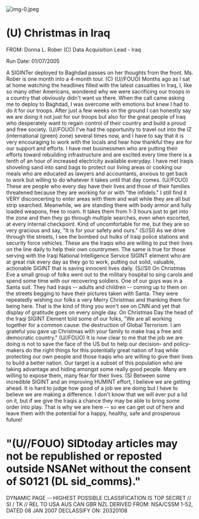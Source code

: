 ![img-0.jpeg](img-0.jpeg)

# (U) Christmas in Iraq 

FROM: Donna L. Rober
(C) Data Acquisition Lead - Iraq

Run Date: 01/07/2005

A SIGINTer deployed to Baghdad passes on her thoughts from the front. Ms. Rober is one month into a 4-month tour. (C)
(U//FOUO) Months ago as I sat at home watching the headlines filled with the latest casualties in Iraq, I, like so many other Americans, wondered why we were sacrificing our troops in a country that obviously didn't want us there. When the call came asking me to deploy to Baghdad, I was overcome with emotions but knew I had to do it for our troops. After just a few weeks on the ground I can honestly say we are doing it not just for our troops but also for the great people of Iraq who desperately want to regain control of their country and build a proud and free society.
(U//FOUO) I've had the opportunity to travel out into the IZ (international (green) zone) several times now, and I have to say that it is very encouraging to work with the locals and hear how thankful they are for our support and efforts. I have met businessmen who are putting their efforts toward rebuilding infrastructure and are excited every time there is a tenth of an hour of increased electricity available everyday. I have met Iraqis shoveling sand into sand bags to protect our living areas or cooking our meals who are educated as lawyers and accountants, anxious to get back to work but willing to do whatever it takes until that day comes.
(U//FOUO) These are people who every day have their lives and those of their families threatened because they are working for or with "the infidels." I still find it VERY disconcerting to enter areas with them and wait while they are all but strip searched. Meanwhile, we are standing there with body armor and fully loaded weapons, free to roam. It takes them from 1-3 hours just to get into the zone and then they go through multiple searches, even when escorted, at every internal checkpoint. Kind of uncomfortable for me, but they are so very gracious and say, "It is for your safety and ours."
(S//SI) As we drive through the streets, I see the bombed out hulks of Iraqi police stations and security force vehicles. These are the Iraqis who are willing to put their lives on the line daily to help their own countrymen. The same is true for those serving with the Iraqi National Intelligence Service SIGINT element who are at great risk every day as they go to work, putting out solid, valuable, actionable SIGINT that is saving innocent lives daily.
(S//SI) On Christmas Eve a small group of folks went out to the military hospital to sing carols and spend some time with our recovering soldiers. One of our guys was in a Santa suit. They had Iraqis -- adults and children -- coming up to them on the streets begging to have their pictures taken with Santa. They were repeatedly wishing our folks a very Merry Christmas and thanking them for being here. That is the kind of thing you won't see on CNN and yet that display of gratitude goes on every single day. On Christmas Day the head of the Iraqi SIGINT Element told some of our folks, "We are all working together for a common cause: the destruction of Global Terrorism. I am grateful you gave up Christmas with your family to make Iraq a free and democratic country."
(U//FOUO) It is now clear to me that the job we are doing is not to save the face of the US but to help our decision- and policy-makers do the right things for this potentially great nation of Iraq while protecting our own people and those Iraqis who are willing to give their lives to build a better nation. Our target is a subset of this population who are taking advantage and hiding amongst some really good people. Many are willing to expose them, many fear for their lives.
(S) Between some incredible SIGINT and an improving HUMINT effort, I believe we are getting
ahead. It is hard to judge how good of a job we are doing but I have to believe we are making a difference. I don't know that we will ever put a lid on it, but if we give the Iraqis a chance they may be able to bring some order into play. That is why we are here -- so we can get out of here and leave them with the potential for a happy, healthy, safe and prosperous future!

# "(U//FOUO) SIDtoday articles may not be republished or reposted outside NSANet without the consent of $\mathbf{S 0 1 2 1}$ (DL sid_comms)." 

DYNAMIC PAGE -- HIGHEST POSSIBLE CLASSIFICATION IS TOP SECRET // SI / TK // REL TO USA AUS CAN GBR NZL DERIVED FROM: NSA/CSSM 1-52, DATED 08 JAN 2007 DECLASSIFY ON: 20320108
